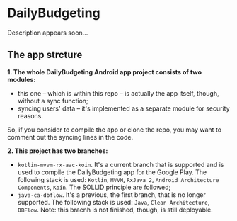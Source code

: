 # DailyBudgeting
Description appears soon...<br>
## The app strcture
**1. The whole DailyBudgeting Android app project consists of two modules:**

   * this one – which is within this repo – is actually the app itself, though, without a sync function;
   * syncing users' data – it's implemented as a separate module for security reasons.

   So, if you consider to compile the app or clone the repo, you may want to comment out the syncing lines in the code.
   
   
**2. This project has two branches:**

   * ``kotlin-mvvm-rx-aac-koin``. It's a current branch that is supported and is used to compile the DailyBudgeting app for the Google Play. The following stack is used: ``Kotlin``, ``MVVM``, ``RxJava 2``, ``Android Architecture Components``, ``Koin``. The SOLLID principle are followed;
   * ``java-ca-dbflow``. It's a previous, the first branch, that is no longer supported. The following stack is used: ``Java``, ``Clean Architecture``, ``DBFlow``. Note: this bracnh is not finished, though, is still deployable.
